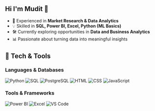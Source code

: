 ## Hi I'm Mudit 👋

- 🎯 Experienced in **Market Research & Data Analytics**
- 💡 Skilled in **SQL, Power BI, Excel, Python (ML Basics)**
- 🛠️ Currently exploring opportunities in **Data and Business Analytics** 
- 📊 Passionate about turning data into meaningful insights 
  
## 🔧 Tech & Tools  
### **Languages & Databases**
![Python](https://img.shields.io/badge/-Python-3776AB?style=flat&logo=python&logoColor=white)
![SQL](https://img.shields.io/badge/-SQL-4479A1?style=flat&logo=MySQL&logoColor=white)
![PostgreSQL](https://img.shields.io/badge/-PostgreSQL-336791?style=flat&logo=postgresql&logoColor=white)
![HTML](https://img.shields.io/badge/-HTML5-E34F26?style=flat&logo=html5&logoColor=white)
![CSS](https://img.shields.io/badge/-CSS3-1572B6?style=flat&logo=css3&logoColor=white)
![JavaScript](https://img.shields.io/badge/-JavaScript-F7DF1E?style=flat&logo=javascript&logoColor=black)

### **Tools & Frameworks**
![Power BI](https://img.shields.io/badge/-Power%20BI-F2C811?style=flat&logo=power-bi&logoColor=black)
![Excel](https://img.shields.io/badge/-Excel-217346?style=flat&logo=microsoft-excel&logoColor=white)
![VS Code](https://img.shields.io/badge/-VS%20Code-007ACC?style=flat&logo=visual-studio-code&logoColor=white)
